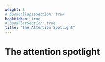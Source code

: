 ```yaml
---
weight: 2
# bookCollapseSection: true
bookHidden: true
# bookFlatSection: true
title: "The Attention Spotlight"
---
```


# The attention spotlight
